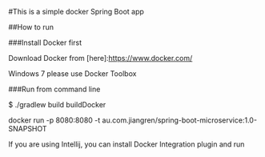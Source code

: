 #This is a simple docker Spring Boot app

##How to run

###Install Docker first

Download Docker from [here]:https://www.docker.com/

Windows 7 please use Docker Toolbox

###Run from command line

$ ./gradlew build buildDocker

docker run -p 8080:8080 -t au.com.jiangren/spring-boot-microservice:1.0-SNAPSHOT

If you are using Intellij, you can install Docker Integration plugin and run
